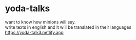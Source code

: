 # yoda-talks
want to know how minions will say.<br>
write texts in english and it will be translated in their languages<br>
https://yoda-talk3.netlify.app
